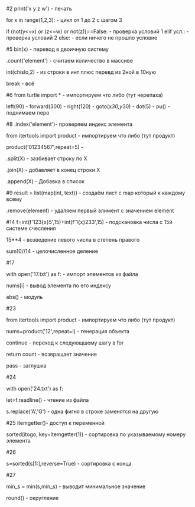 #2
print('x y z w') - печать

for x in range(1,2,3): - цикл от 1 до 2 с шагом 3
            
if (not(y<=x) or (z<=w) or not(z))==False: - проверка условий 1
elif усл.: - проверка условий 2
else: - если ничего не прошло условие

#5
bin(x) - перевод в двоичную систему

.count('element') - считаем количество в массиве

int(chislo,2) - из строки в инт плюс перевд из 2ной в 10ную

break - всё

#6
from turtle import * - импортируем что либо (тут черепаха)

left(90) -
forward(300) -
right(120) -
goto(x*30,y*30) -
dot(5) - 
pu() - поднимаем перо

#8
.index('element')- проверяем индекс элемента

from itertools import product - импортируем что либо (тут продукт)

product('01234567',repeat=5) -

.split(Х) - зазбивает строку по Х

.join(Х) - добавляет в конец строки Х

.append(Х) - Добавка в список

#9
result = list(map(int, text)) - создаём лист c map который к каждому всему

.remove(element) - удаляем первый элимент с значением element

#14
f=int(f'123{x}5',15)+int(f'1{x}233',15) - подскановка числа с 15й системе счесления

15**4 - возведение левого числа в степень правого

sum10//14 - целочисленное деление

#17

with open('17.txt') as f: - импорт элементов из файла

nums[i] - вывод элемента по его индексу

abs() - модуль

#23

from itertools import product - импортируем что либо (тут продукт)

nums=product('12',repeat=i) - генерация объекта

continue - переход к следующшему шагу в for

return count - возвращает значение

pass - заглушка

#24

with open('24.txt') as f:

let=f.readline() - чтение из файла

s.replace('A','G') - одна фигня в строке заменятся на другую

#25
itemgetter()- доступ к переменной

sorted(itogo, key=itemgetter(1)) -  сортировка по указываемому номеру элемента

#26

s=sorted(s[1:],reverse=True) - сортировка с конца

#27

min_s = min(s,min_s) - выводит минимальное значение

round() - округление
